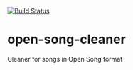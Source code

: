 [![Build Status](https://travis-ci.org/ivankohut/open-song-cleaner.svg?branch=master)](https://travis-ci.org/ivankohut/open-song-cleaner)

open-song-cleaner
=================

Cleaner for songs in Open Song format
